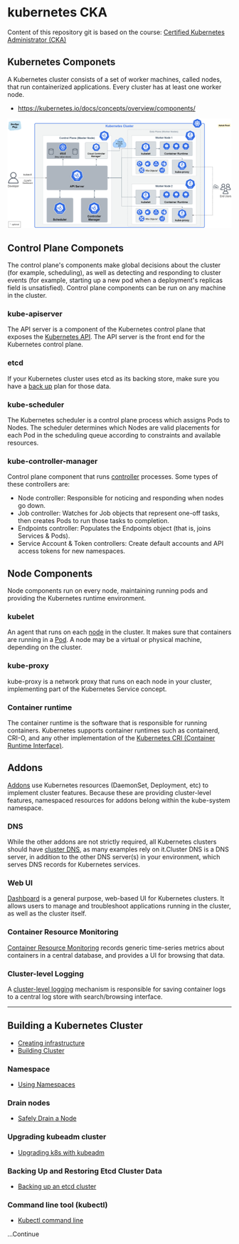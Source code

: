 # kubernetes CKA
Content of this repository git is based on the course: [Certified Kubernetes Administrator (CKA)](https://learn.acloud.guru/course/certified-kubernetes-administrator)

## Kubernetes Componets
A Kubernetes cluster consists of a set of worker machines, called nodes, that run containerized applications. Every cluster has at least one worker node.
- https://kubernetes.io/docs/concepts/overview/components/

![k8s-componets](./img/k8s-architecture.png)

## Control Plane Componets
The control plane's components make global decisions about the cluster (for example, scheduling), as well as detecting and responding to cluster events (for example, starting up a new pod when a deployment's replicas field is unsatisfied). Control plane components can be run on any machine in the cluster.

### kube-apiserver
The API server is a component of the Kubernetes control plane that exposes the [Kubernetes API](https://kubernetes.io/docs/reference/generated/kube-apiserver/). The API server is the front end for the Kubernetes control plane.

### etcd
If your Kubernetes cluster uses etcd as its backing store, make sure you have a [back up](https://kubernetes.io/docs/tasks/administer-cluster/configure-upgrade-etcd/#backing-up-an-etcd-cluster) plan for those data.

### kube-scheduler
The Kubernetes scheduler is a control plane process which assigns Pods to Nodes. The scheduler determines which Nodes are valid placements for each Pod in the scheduling queue according to constraints and available resources.

### kube-controller-manager
Control plane component that runs [controller](https://kubernetes.io/docs/concepts/architecture/controller/) processes.
Some types of these controllers are:

- Node controller: Responsible for noticing and responding when nodes go down.
- Job controller: Watches for Job objects that represent one-off tasks, then creates Pods to run those tasks to completion.
- Endpoints controller: Populates the Endpoints object (that is, joins Services & Pods).
- Service Account & Token controllers: Create default accounts and API access tokens for new namespaces.

## Node Components
Node components run on every node, maintaining running pods and providing the Kubernetes runtime environment.

### kubelet
An agent that runs on each [node](https://kubernetes.io/docs/concepts/architecture/nodes/) in the cluster. It makes sure that containers are running in a [Pod](https://kubernetes.io/docs/concepts/workloads/pods/). A node may be a virtual or physical machine, depending on the cluster.

### kube-proxy
kube-proxy is a network proxy that runs on each node in your cluster, implementing part of the Kubernetes Service concept.

### Container runtime
The container runtime is the software that is responsible for running containers.
Kubernetes supports container runtimes such as containerd, CRI-O, and any other implementation of the [Kubernetes CRI (Container Runtime Interface)](https://github.com/kubernetes/community/blob/master/contributors/devel/sig-node/container-runtime-interface.md).

## Addons
[Addons](https://kubernetes.io/docs/concepts/cluster-administration/addons/) use Kubernetes resources (DaemonSet, Deployment, etc) to implement cluster features. Because these are providing cluster-level features, namespaced resources for addons belong within the kube-system namespace.

### DNS
While the other addons are not strictly required, all Kubernetes clusters should have [cluster DNS](https://kubernetes.io/docs/concepts/services-networking/dns-pod-service/), as many examples rely on it.Cluster DNS is a DNS server, in addition to the other DNS server(s) in your environment, which serves DNS records for Kubernetes services.

### Web UI
[Dashboard](https://kubernetes.io/docs/tasks/access-application-cluster/web-ui-dashboard/) is a general purpose, web-based UI for Kubernetes clusters. It allows users to manage and troubleshoot applications running in the cluster, as well as the cluster itself.

### Container Resource Monitoring
[Container Resource Monitoring](https://kubernetes.io/docs/tasks/debug/debug-cluster/resource-usage-monitoring/) records generic time-series metrics about containers in a central database, and provides a UI for browsing that data.

### Cluster-level Logging
A [cluster-level logging](https://kubernetes.io/docs/concepts/cluster-administration/logging/) mechanism is responsible for saving container logs to a central log store with search/browsing interface.

---

## Building a Kubernetes Cluster
- [Creating infrastructure](./infrastructure-ec2)
- [Building Cluster](./understand-k8s/create-cluster.md)

### Namespace
- [Using Namespaces](./understand-k8s/namespace.md)

### Drain nodes
- [Safely Drain a Node](./drain-a-node/)

### Upgrading kubeadm cluster
- [Upgrading k8s with kubeadm](./understand-k8s/upgrade-kubeadm.md/)

### Backing Up and Restoring Etcd Cluster Data
- [Backing up an etcd cluster](./understand-k8s/backup-restore-etcd.md)

### Command line tool (kubectl)
- [Kubectl command line](./understand-k8s/kubectl-commands.md)

...Continue
